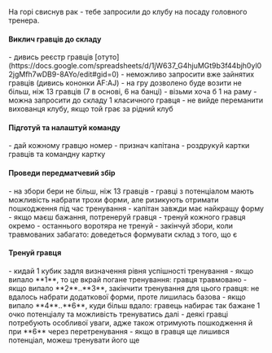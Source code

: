 
На горі свиснув рак - тебе запросили до клубу на посаду головного тренера.

<h4>Виклич гравців до складу</h4>
- дивись реєстр гравців [отуто](https://docs.google.com/spreadsheets/d/1jW637_G4hjuMGt9b3f44bjh0yl02jgMfh7wDB9-8AYo/edit#gid=0)
- неможливо запросити вже зайнятих гравців (дивись кононки AF:AJ)
- на гру дозволено буде возити не більш, ніж 13 гравців (7 в основі, 6 на банці)
- візьми хоча б 1 на раму
- можна запросити до складу 1 класичного гравця
- не вийде переманити вихованця клубу, якщо той грає за рідний клуб

<h4>Підготуй та налаштуй команду</h4>
- дай кожному гравцю номер
- признач капітана
- роздрукуй картки гравців та командну картку

<h4>Проведи передматчевий збір</h4>
- на збори бери не більш, ніж 13 гравців
- гравці з потенціалом мають можливість набрати трохи форми, але ризикують отримати пошкодження під час тренування
- капітан завжди має найкращу форму
- якщо маєш бажання, потренеруй гравця
- тренуй кожного гравця окремо
- останнього воротяра не тренуй
- закінчуй збори, коли травмованих забагато: доведеться формувати склад з того, що є

<h4>Тренуй гравця</h4>
- кидай 1 кубик задля визначення рівня успішності тренування
- якщо випало **1**, то це вкрай погане тренування: гравця травмовано
- якщо випало **2**..**3**, закінчити тренування для цього гравця: не вдалось набрати додаткової форми, проте лишилась базова
- якщо випало **4**..**6**, куди більш вдало: гравець набирає так бажане 1 очко потенціалу та можливість тренуватись далі
- деякі гравці потребують особливої уваги, адже також отримують пошкодження й при **6** через перетренування
- якщо в гравця ще лишився потенціал, можеш тренувати його ще

